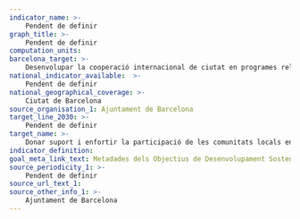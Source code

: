 ```yaml
---
indicator_name: >-
    Pendent de definir
graph_title: >-
    Pendent de definir
computation_units:
barcelona_target: >-
    Desenvolupar la cooperació internacional de ciutat en programes relacionats amb l’aigua i el sanejament
national_indicator_available:  >-
    Pendent de definir
national_geographical_coverage: >-
    Ciutat de Barcelona
source_organisation_1: Ajuntament de Barcelona
target_line_2030: >-
    Pendent de definir
target_name: >-
    Donar suport i enfortir la participació de les comunitats locals en la millora de la gestió de l’aigua i el sanejament
indicator_definition:
goal_meta_link_text: Metadades dels Objectius de Desenvolupament Sostenible de les Nacions Unides (pdf 894kB)
source_periodicity_1: >-
    Pendent de definir
source_url_text_1: 
source_other_info_1: >-
    Ajuntament de Barcelona
---
```

